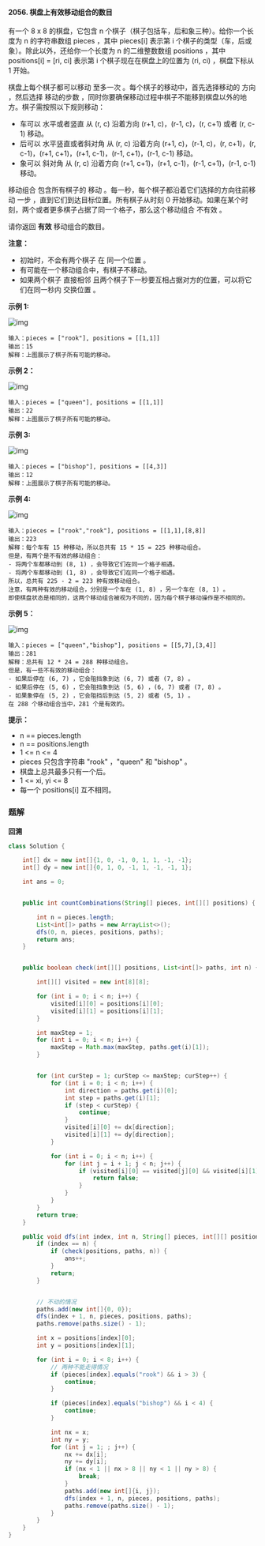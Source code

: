 #### 2056. 棋盘上有效移动组合的数目

有一个 8 x 8 的棋盘，它包含 n 个棋子（棋子包括车，后和象三种）。给你一个长度为 n 的字符串数组 pieces ，其中 pieces[i] 表示第 i 个棋子的类型（车，后或象）。除此以外，还给你一个长度为 n 的二维整数数组 positions ，其中 positions[i] = [ri, ci] 表示第 i 个棋子现在在棋盘上的位置为 (ri, ci) ，棋盘下标从 1 开始。

棋盘上每个棋子都可以移动 至多一次 。每个棋子的移动中，首先选择移动的 方向 ，然后选择 移动的步数 ，同时你要确保移动过程中棋子不能移到棋盘以外的地方。棋子需按照以下规则移动：

* 车可以 水平或者竖直 从 (r, c) 沿着方向 (r+1, c)，(r-1, c)，(r, c+1) 或者 (r, c-1) 移动。
* 后可以 水平竖直或者斜对角 从 (r, c) 沿着方向 (r+1, c)，(r-1, c)，(r, c+1)，(r, c-1)，(r+1, c+1)，(r+1, c-1)，(r-1, c+1)，(r-1, c-1) 移动。
* 象可以 斜对角 从 (r, c) 沿着方向 (r+1, c+1)，(r+1, c-1)，(r-1, c+1)，(r-1, c-1) 移动。

移动组合 包含所有棋子的 移动 。每一秒，每个棋子都沿着它们选择的方向往前移动 一步 ，直到它们到达目标位置。所有棋子从时刻 0 开始移动。如果在某个时刻，两个或者更多棋子占据了同一个格子，那么这个移动组合 不有效 。

请你返回 **有效** 移动组合的数目。

**注意：**

* 初始时，不会有两个棋子 在 同一个位置 。
* 有可能在一个移动组合中，有棋子不移动。
* 如果两个棋子 直接相邻 且两个棋子下一秒要互相占据对方的位置，可以将它们在同一秒内 交换位置 。

**示例 1:**

![img](http://gitlab.wsh-study.com/xp-study/LeeteCode/blob/master/回溯算法/images/棋盘上有效移动组合的数目/1.jpg)

```shell
输入：pieces = ["rook"], positions = [[1,1]]
输出：15
解释：上图展示了棋子所有可能的移动。
```

**示例 2：**

![img](http://gitlab.wsh-study.com/xp-study/LeeteCode/blob/master/回溯算法/images/棋盘上有效移动组合的数目/2.jpg)

```shell
输入：pieces = ["queen"], positions = [[1,1]]
输出：22
解释：上图展示了棋子所有可能的移动。
```

**示例 3:**

![img](http://gitlab.wsh-study.com/xp-study/LeeteCode/blob/master/回溯算法/images/棋盘上有效移动组合的数目/3.jpg)

```shell
输入：pieces = ["bishop"], positions = [[4,3]]
输出：12
解释：上图展示了棋子所有可能的移动。
```

**示例 4:**

![img](http://gitlab.wsh-study.com/xp-study/LeeteCode/blob/master/回溯算法/images/棋盘上有效移动组合的数目/4.jpg)

```shell
输入：pieces = ["rook","rook"], positions = [[1,1],[8,8]]
输出：223
解释：每个车有 15 种移动，所以总共有 15 * 15 = 225 种移动组合。
但是，有两个是不有效的移动组合：
- 将两个车都移动到 (8, 1) ，会导致它们在同一个格子相遇。
- 将两个车都移动到 (1, 8) ，会导致它们在同一个格子相遇。
所以，总共有 225 - 2 = 223 种有效移动组合。
注意，有两种有效的移动组合，分别是一个车在 (1, 8) ，另一个车在 (8, 1) 。
即使棋盘状态是相同的，这两个移动组合被视为不同的，因为每个棋子移动操作是不相同的。
```

**示例 5：**

![img](http://gitlab.wsh-study.com/xp-study/LeeteCode/blob/master/回溯算法/images/棋盘上有效移动组合的数目/5.jpg)

```shell
输入：pieces = ["queen","bishop"], positions = [[5,7],[3,4]]
输出：281
解释：总共有 12 * 24 = 288 种移动组合。
但是，有一些不有效的移动组合：
- 如果后停在 (6, 7) ，它会阻挡象到达 (6, 7) 或者 (7, 8) 。
- 如果后停在 (5, 6) ，它会阻挡象到达 (5, 6) ，(6, 7) 或者 (7, 8) 。
- 如果象停在 (5, 2) ，它会阻挡后到达 (5, 2) 或者 (5, 1) 。
在 288 个移动组合当中，281 个是有效的。
```

**提示：**

* n == pieces.length
* n == positions.length
* 1 <= n <= 4
* pieces 只包含字符串 "rook" ，"queen" 和 "bishop" 。
* 棋盘上总共最多只有一个后。
* 1 <= xi, yi <= 8
* 每一个 positions[i] 互不相同。

### 题解

**回溯**

```java
class Solution {

    int[] dx = new int[]{1, 0, -1, 0, 1, 1, -1, -1};
    int[] dy = new int[]{0, 1, 0, -1, 1, -1, -1, 1};

    int ans = 0;


    public int countCombinations(String[] pieces, int[][] positions) {

        int n = pieces.length;
        List<int[]> paths = new ArrayList<>();
        dfs(0, n, pieces, positions, paths);
        return ans;
    }


    public boolean check(int[][] positions, List<int[]> paths, int n) {

        int[][] visited = new int[8][8];

        for (int i = 0; i < n; i++) {
            visited[i][0] = positions[i][0];
            visited[i][1] = positions[i][1];
        }

        int maxStep = 1;
        for (int i = 0; i < n; i++) {
            maxStep = Math.max(maxStep, paths.get(i)[1]);
        }


        for (int curStep = 1; curStep <= maxStep; curStep++) {
            for (int i = 0; i < n; i++) {
                int direction = paths.get(i)[0];
                int step = paths.get(i)[1];
                if (step < curStep) {
                    continue;
                }
                visited[i][0] += dx[direction];
                visited[i][1] += dy[direction];
            }

            for (int i = 0; i < n; i++) {
                for (int j = i + 1; j < n; j++) {
                    if (visited[i][0] == visited[j][0] && visited[i][1] == visited[j][1]) {
                        return false;
                    }
                }
            }
        }
        return true;
    }

    public void dfs(int index, int n, String[] pieces, int[][] positions, List<int[]> paths) {
        if (index == n) {
            if (check(positions, paths, n)) {
                ans++;
            }
            return;
        }


        // 不动的情况
        paths.add(new int[]{0, 0});
        dfs(index + 1, n, pieces, positions, paths);
        paths.remove(paths.size() - 1);

        int x = positions[index][0];
        int y = positions[index][1];

        for (int i = 0; i < 8; i++) {
            // 两种不能走得情况
            if (pieces[index].equals("rook") && i > 3) {
                continue;
            }

            if (pieces[index].equals("bishop") && i < 4) {
                continue;
            }

            int nx = x;
            int ny = y;
            for (int j = 1; ; j++) {
                nx += dx[i];
                ny += dy[i];
                if (nx < 1 || nx > 8 || ny < 1 || ny > 8) {
                    break;
                }
                paths.add(new int[]{i, j});
                dfs(index + 1, n, pieces, positions, paths);
                paths.remove(paths.size() - 1);
            }
        }
    }
}
```


